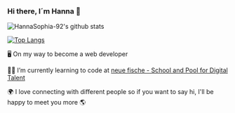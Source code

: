 ### Hi there, I´m Hanna 👋

![HannaSophia-92's github stats](https://github-readme-stats.vercel.app/api?username=HannaSophia-92&show_icons=true&theme=radical)

[![Top Langs](https://github-readme-stats.vercel.app/api/top-langs/?username=HannaSophia-92)](https://github.com/HannaSophia-92/github-readme-stats)


🖥  On my way to become a web developer

👩‍💻  I’m currently learning to code at [neue fische - School and Pool for Digital Talent](https://www.neuefische.de/)


🌍 I love connecting with different people so if you want to say hi, I'll be happy to meet you more 🌎
 
 <!--
**HannaSophia-92/HannaSophia-92** is a ✨ _special_ ✨ repository because its `README.md` (this file) appears on your GitHub profile.

Here are some ideas to get you started:

- 🔭 I’m currently working on..

- 👯 I’m looking to collaborate on ...
- 🤔 I’m looking for help with ...
- 💬 Ask me about ...
- 📫 How to reach me: ...
- 😄 Pronouns: ...
- ⚡ Fun fact: ...
-->
